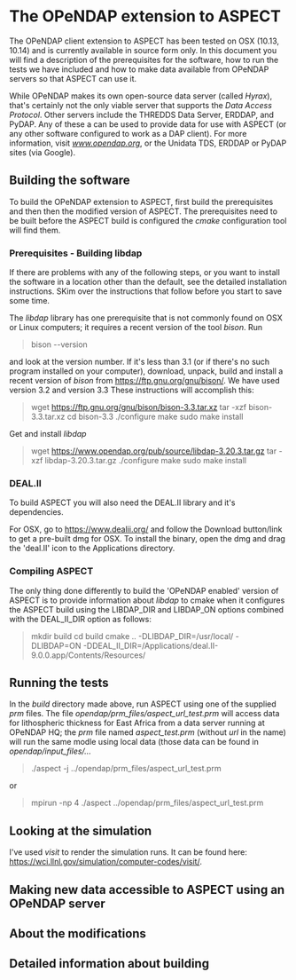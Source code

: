 
# The OPeNDAP extension to ASPECT

The OPeNDAP client extension to ASPECT has been tested on OSX
(10.13, 10.14) and is currently available in source form only. In this
document you will find a description of the prerequisites for the
software, how to run the tests we have included and how to make data
available from OPeNDAP servers so that ASPECT can use it.

While OPeNDAP makes its own open-source data server (called _Hyrax_),
that's certainly not the only viable server that supports the _Data
Access Protocol_. Other servers include the THREDDS Data Server,
ERDDAP, and PyDAP. Any of these a can be used to provide data for use
with ASPECT (or any other software configured to work as a DAP
client). For more information, visit _www.opendap.org_, or the Unidata
TDS, ERDDAP or PyDAP sites (via Google).

## Building the software

To build the OPeNDAP extension to ASPECT, first build the prerequisites
and then then the modified version of ASPECT. The prerequisites need to
be built before the ASPECT build is configured the  _cmake_
configuration tool will find them.

### Prerequisites - Building libdap

If there are problems with any of the following steps, or you want to
install the software in a location other than the default, see the
detailed installation instructions. SKim over the instructions that
follow before you start to save some time.

The _libdap_ library has one prerequisite that is not commonly found
on OSX or Linux computers; it requires a recent version of the tool
_bison_. Run

> bison --version

and look at the version number. If it's less than 3.1 (or if there's
no such program installed on your computer), download, unpack, build
and install a recent version of _bison_ from
https://ftp.gnu.org/gnu/bison/. We have used version 3.2 and
version 3.3 These instructions will accomplish this:

> wget https://ftp.gnu.org/gnu/bison/bison-3.3.tar.xz
> tar -xzf bison-3.3.tar.xz
> cd bison-3.3
> ./configure
> make
> sudo make install

Get and install _libdap_

> wget https://www.opendap.org/pub/source/libdap-3.20.3.tar.gz
> tar -xzf libdap-3.20.3.tar.gz
> ./configure
> make
> sudo make install

### DEAL.II

To build ASPECT you will also need the DEAL.II library and it's
dependencies.

For OSX, go to https://www.dealii.org/ and follow the Download
button/link to get a pre-built dmg for OSX. To install the binary,
open the dmg and drag the 'deal.II' icon to the Applications
directory.

### Compiling ASPECT

The only thing done differently to build the 'OPeNDAP enabled' version
of ASPECT is to provide information about _libdap_ to cmake when it
configures the ASPECT build using the LIBDAP\_DIR and
LIBDAP\_ON options combined with the DEAL\_II\_DIR option as follows:

> mkdir build
> cd build
> cmake .. -DLIBDAP\_DIR=/usr/local/ -DLIBDAP=ON
>               -DDEAL\_II\_DIR=/Applications/deal.II-9.0.0.app/Contents/Resources/

## Running the tests

In the _build_ directory made above, run ASPECT using one of the
supplied _prm_ files. The file _opendap/prm\_files/aspect\_url\_test.prm_
will access data for lithospheric thickness for East Africa from a
data server running at OPeNDAP HQ; the _prm_ file named
_aspect\_test.prm_ (without _url_ in the name) will run the same
modle using local data (those data can be found in
_opendap/input\_files/..._

> ./aspect -j ../opendap/prm\_files/aspect\_url\_test.prm

or

> mpirun -np 4 ./aspect ../opendap/prm\_files/aspect\_url\_test.prm

## Looking at the simulation

I've used _visit_ to render the simulation runs. It can be found here:
https://wci.llnl.gov/simulation/computer-codes/visit/.

## Making new data accessible to ASPECT using an OPeNDAP server

## About the modifications

## Detailed information about building
